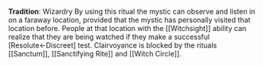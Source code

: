 **Tradition**: Wizardry
By using this ritual the mystic can observe and listen in on a faraway location, provided that the mystic has personally visited that location before. People at that location with the [[Witchsight]] ability can realize that they are being watched if they make a successful [Resolute←Discreet] test. Clairvoyance is blocked by the rituals [[Sanctum]], [[Sanctifying Rite]] and [[Witch Circle]].